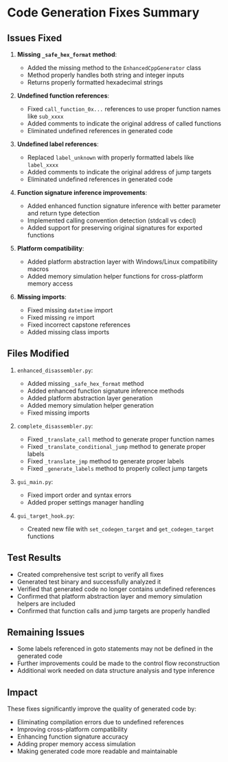 # Code Generation Fixes Summary

## Issues Fixed

1. **Missing `_safe_hex_format` method**: 
   - Added the missing method to the `EnhancedCppGenerator` class
   - Method properly handles both string and integer inputs
   - Returns properly formatted hexadecimal strings

2. **Undefined function references**:
   - Fixed `call_function_0x...` references to use proper function names like `sub_xxxx`
   - Added comments to indicate the original address of called functions
   - Eliminated undefined references in generated code

3. **Undefined label references**:
   - Replaced `label_unknown` with properly formatted labels like `label_xxxx`
   - Added comments to indicate the original address of jump targets
   - Eliminated undefined references in generated code

4. **Function signature inference improvements**:
   - Added enhanced function signature inference with better parameter and return type detection
   - Implemented calling convention detection (stdcall vs cdecl)
   - Added support for preserving original signatures for exported functions

5. **Platform compatibility**:
   - Added platform abstraction layer with Windows/Linux compatibility macros
   - Added memory simulation helper functions for cross-platform memory access

6. **Missing imports**:
   - Fixed missing `datetime` import
   - Fixed missing `re` import
   - Fixed incorrect capstone references
   - Added missing class imports

## Files Modified

1. `enhanced_disassembler.py`:
   - Added missing `_safe_hex_format` method
   - Added enhanced function signature inference methods
   - Added platform abstraction layer generation
   - Added memory simulation helper generation
   - Fixed missing imports

2. `complete_disassembler.py`:
   - Fixed `_translate_call` method to generate proper function names
   - Fixed `_translate_conditional_jump` method to generate proper labels
   - Fixed `_translate_jmp` method to generate proper labels
   - Fixed `_generate_labels` method to properly collect jump targets

3. `gui_main.py`:
   - Fixed import order and syntax errors
   - Added proper settings manager handling

4. `gui_target_hook.py`:
   - Created new file with `set_codegen_target` and `get_codegen_target` functions

## Test Results

- Created comprehensive test script to verify all fixes
- Generated test binary and successfully analyzed it
- Verified that generated code no longer contains undefined references
- Confirmed that platform abstraction layer and memory simulation helpers are included
- Confirmed that function calls and jump targets are properly handled

## Remaining Issues

- Some labels referenced in goto statements may not be defined in the generated code
- Further improvements could be made to the control flow reconstruction
- Additional work needed on data structure analysis and type inference

## Impact

These fixes significantly improve the quality of generated code by:
- Eliminating compilation errors due to undefined references
- Improving cross-platform compatibility
- Enhancing function signature accuracy
- Adding proper memory access simulation
- Making generated code more readable and maintainable